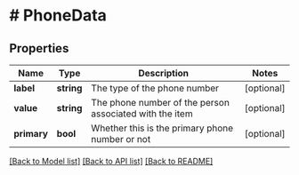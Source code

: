 # # PhoneData

## Properties

Name | Type | Description | Notes
------------ | ------------- | ------------- | -------------
**label** | **string** | The type of the phone number | [optional]
**value** | **string** | The phone number of the person associated with the item | [optional]
**primary** | **bool** | Whether this is the primary phone number or not | [optional]

[[Back to Model list]](../README.md#documentation-for-models) [[Back to API list]](../README.md#documentation-for-api-endpoints) [[Back to README]](../README.md)
